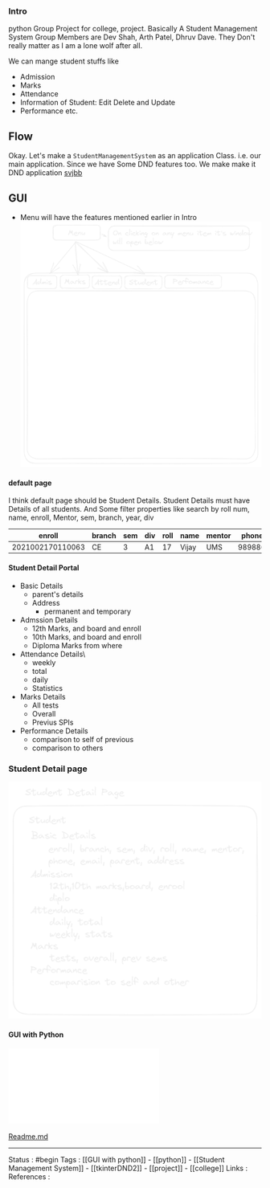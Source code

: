 

### Intro

python Group Project  for college, project.
Basically A Student Management System
Group Members are Dev Shah, Arth Patel, Dhruv Dave. They Don't really matter as I am a lone wolf after all. 

We can mange student stuffs like
- Admission
- Marks
- Attendance
- Information of Student: Edit Delete and Update
- Performance
etc.

## Flow
Okay.
Let's make a ```StudentManagementSystem```  as an application Class. i.e. our main application.
Since we have Some DND features too. We make make it DND application
[svjbb](https://www.google.com)



## GUI

- Menu will have the features mentioned earlier in Intro 
![Pasted image 20230226031430.png](<./attachments/Pasted image 20230226031430.png>)

#### default page

I think default page should be Student Details.
Student Details must have Details of all students.
And Some filter properties
like search by roll num, name, enroll, Mentor, sem, branch, year, div

enroll | branch | sem | div | roll | name | mentor| phone num | email
-|-|-|-|-|-|-|-|-
2021002170110063|CE|3|A1|17|Vijay|UMS|9898864226| vijaysinghkushwaha3737@gmail.com


#### Student Detail Portal
- Basic Details
	- parent's details
	- Address
		- permanent and temporary
- Admssion Details
	- 12th Marks, and board and enroll
	- 10th Marks, and board and enroll
	- Diploma Marks from where
- Attendance Details\
	- weekly
	- total
	- daily
	- Statistics
- Marks Details
	- All tests
	- Overall
	- Previus SPIs
- Performance Details
	- comparison to self of previous
	- comparison to others
### Student Detail page

![Pasted image 20230226151500.png](<./attachments/Pasted image 20230226151500.png>)
#### GUI with Python
![GUI with python](<./GUI with python.md>)

[Readme.md](<./Readme.md>)

---
Status : #begin
Tags : [[GUI with python]]  -  [[python]]  -  [[Student Management System]]  -  [[tkinterDND2]]  -  [[project]]  - [[college]]
Links :  
References :



